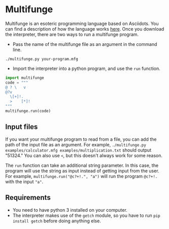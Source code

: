 # Multifunge
Multifunge is an esoteric programming language based on Asciidots. 
You can find a description of how the language works [here](https://owenbechtel.com/multifunge). 
Once you download the interpreter, there are two ways to run a multifunge program.
* Pass the name of the multifunge file as an argument in the command line.
```
./multifunge.py your-program.mfg
```
* Import the interpreter into a python program, and use the `run` function.
```python
import multifunge
code = """
@ ? \   v
@?v
  \[+]!.
  >    [*]!
"""
multifunge.run(code)
```
## Input files
If you want your multifunge program to read from a file, you can add the path of the input file as an argument.
For example, `./multifunge.py examples/calculator.mfg examples/multiplication.txt` should output "51324."
You can also use `<`, but this doesn't always work for some reason.

The `run` function can take an additional string parameter. 
In this case, the program will use the string as input instead of getting input from the user.
For example, `multifunge.run("@c?+!.", "a")` will run the program `@c?+!.` with the input `"a"`.

## Requirements
* You need to have python 3 installed on your computer.
* The interpreter makes use of the `getch` module, so you have to run `pip install getch` before doing anything else.
